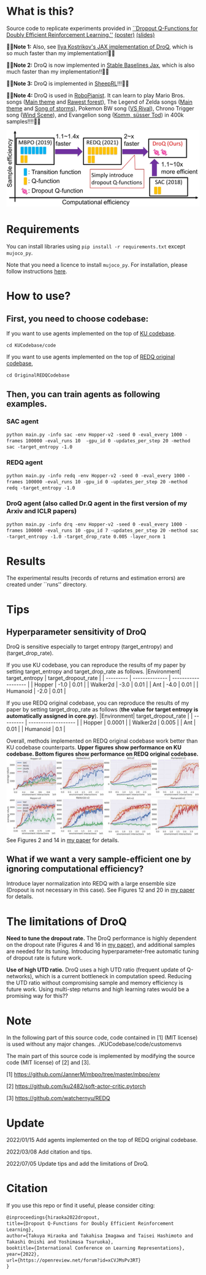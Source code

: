 # What is this?
Source code to replicate experiments provided in [``Dropout Q-Functions for Doubly Efficient Reinforcement Learning.''](https://openreview.net/forum?id=xCVJMsPv3RT) [(poster)](https://drive.google.com/file/d/1_JSuwlUsMjzo6zRaAIcXXj3__AmOvu2t/view?usp=sharing) [(slides)](https://drive.google.com/file/d/1ecq9SQ2KSNpfeblCkr6TYPz5gRk_Y4S8/view?usp=sharing) 

:bear::bear:**Note 1:** Also, see [Ilya Kostrikov's JAX implementation of DroQ](https://github.com/ikostrikov/walk_in_the_park), which is so much faster than my implementation!:bear::bear:

:rocket::rocket:**Note 2:** DroQ is now implemented in [Stable Baselines Jax](https://github.com/araffin/sbx), which is also much faster than my implementation!!:rocket::rocket:

:sheep::sheep:**Note 3:** DroQ is implemented in [SheepRL](https://github.com/Eclectic-Sheep/sheeprl)!!!:sheep::sheep:

:musical_keyboard::musical_keyboard:**Note 4:** DroQ is used in [RoboPianist](https://kzakka.com/robopianist/). It can learn to play Mario Bros. songs ([Main theme](https://drive.google.com/file/d/1wXDPTDfOuA_rG6GMwv7NJcELxc9gUOc-/view?usp=drive_link) and [Rawest forest](https://drive.google.com/file/d/1IZCdQ38g6FCXqvwZyxGpvgjTQKohzXX2/view?usp=drive_link)), The Legend of Zelda songs ([Main theme](https://drive.google.com/file/d/1E2dnue0rSecbpVvyFcd6uO4jrGnik3Mx/view?usp=drive_link) and [Song of storms](https://drive.google.com/file/d/1yUjAmf9vspt5_J8H0aZsrAEH6CZ6IP-S/view?usp=drive_link)), Pokemon BW song ([VS Rival](https://drive.google.com/file/d/1hxfCCKGPEGJQtqWIGLz40PyTqTFdPCmG/view?usp=share_link)), Chrono Trigger song ([Wind Scene](https://drive.google.com/file/d/1FMIOoKWpjdiITdnySSK7784ckNrJbR6P/view?usp=drive_link)), and Evangelion song ([Komm, süsser Tod](https://drive.google.com/file/d/1QBdLN39EkGamiMcicb4h-8N5LIKfRtfQ/view?usp=drive_link)) in 400k samples!!!!:musical_keyboard::musical_keyboard:


![DroqIntro](figures/DroqIntro.jpg)

# Requirements
You can install libraries using `pip install -r requirements.txt` except `mujoco_py`.

Note that you need a licence to install `mujoco_py`. For installation, please follow instructions [here](https://github.com/openai/mujoco-py).

# How to use?
## First, you need to choose codebase:
If you want to use agents implemented on the top of [KU codebase](https://github.com/ku2482/soft-actor-critic.pytorch). 
```
cd KUCodebase/code
```
If you want to use agents implemented on the top of [REDQ original codebase](https://github.com/watchernyu/REDQ), 
```
cd OriginalREDQCodebase
```


## Then, you can train agents as following examples.
### SAC agent
```
python main.py -info sac -env Hopper-v2 -seed 0 -eval_every 1000 -frames 100000 -eval_runs 10  -gpu_id 0 -updates_per_step 20 -method sac -target_entropy -1.0 
```

### REDQ agent
```
python main.py -info redq -env Hopper-v2 -seed 0 -eval_every 1000 -frames 100000 -eval_runs 10 -gpu_id 0 -updates_per_step 20 -method redq -target_entropy -1.0
```

### DroQ agent (also called Dr.Q agent in the first version of my Arxiv and ICLR papers)
```
python main.py -info drq -env Hopper-v2 -seed 0 -eval_every 1000 -frames 100000 -eval_runs 10 -gpu_id 7 -updates_per_step 20 -method sac -target_entropy -1.0 -target_drop_rate 0.005 -layer_norm 1
```

# Results

The experimental results (records of returns and estimation errors) are created under ``runs'' directory.

# Tips

## Hyperparameter sensitivity of DroQ

DroQ is sensitive especially to target entropy (target_entropy) and (target_drop_rate). 

If you use KU codebase, you can reproduce the results of my paper by setting target_entropy and target_drop_rate as follows.
|Environment| target_entropy | target_dropout_rate |
| --------- | -------------- | ------------------- |
| Hopper    | -1.0           | 0.01                | 
| Walker2d  | -3.0           | 0.01                | 
| Ant       | -4.0           | 0.01                | 
| Humanoid  | -2.0           | 0.01                | 

If you use REDQ original codebase, you can reproduce the results of my paper by setting target_drop_rate as follows (**the value for target entropy is automatically assigned in core.py**). 
|Environment| target_dropout_rate |
| --------- | ------------------- |
| Hopper    | 0.0001              | 
| Walker2d  | 0.005               | 
| Ant       | 0.01                | 
| Humanoid  | 0.1                 | 

Overall, methods implemented on REDQ original codebase work better than KU codebase counterparts. 
**Upper figures show performance on KU codebase. Bottom figures show performance on REDQ original codebase.**
![REDQCode](figures/UpKUCode-BoREDQCode.jpg)
See Figures 2 and 14 in [my paper](https://openreview.net/forum?id=xCVJMsPv3RT) for details. 

## What if we want a very sample-efficient one by ignoring computational efficiency?
Introduce layer normalization into REDQ with a large ensemble size (Dropout is not necessary in this case).
See Figures 12 and 20 in [my paper](https://openreview.net/forum?id=xCVJMsPv3RT) for details. 

# The limitations of DroQ 
**Need to tune the dropout rate.** The DroQ performance is highly dependent on the dropout rate (Figures 4 and 16 in [my paper](https://openreview.net/forum?id=xCVJMsPv3RT)), and additional samples are needed for its tuning. 
Introducing hyperparameter-free automatic tuning of dropout rate is future work. 

**Use of high UTD ratio.** DroQ uses a high UTD ratio (frequent update of Q-networks), which is a current bottleneck in computation speed. 
Reducing the UTD ratio without compromising sample and memory efficiency is future work.
Using multi-step returns and high learning rates would be a promising way for this??

# Note

In the following part of this source code, code contained in [1] (MIT license) is used without any major changes. 
./KUCodebase/code/customenvs

The main part of this source code is implemented by modifying the source code (MIT license) of [2] and [3].

[1] https://github.com/JannerM/mbpo/tree/master/mbpo/env

[2] https://github.com/ku2482/soft-actor-critic.pytorch

[3] https://github.com/watchernyu/REDQ


# Update
2022/01/15 Add agents implemented on the top of REDQ original codebase. 

2022/03/08 Add citation and tips.

2022/07/05 Update tips and add the limitations of DroQ. 

# Citation
If you use this repo or find it useful, please consider citing:
```
@inproceedings{hiraoka2022dropout,
title={Dropout Q-Functions for Doubly Efficient Reinforcement Learning},
author={Takuya Hiraoka and Takahisa Imagawa and Taisei Hashimoto and Takashi Onishi and Yoshimasa Tsuruoka},
booktitle={International Conference on Learning Representations},
year={2022},
url={https://openreview.net/forum?id=xCVJMsPv3RT}
}
```

